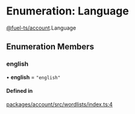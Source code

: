 # Enumeration: Language

[@fuel-ts/account](/api/Account/index.md).Language

## Enumeration Members

### english

• **english** = ``"english"``

#### Defined in

[packages/account/src/wordlists/index.ts:4](https://github.com/FuelLabs/fuels-ts/blob/2fe6268581a473148906a6d274886d93d7b1f290/packages/account/src/wordlists/index.ts#L4)
